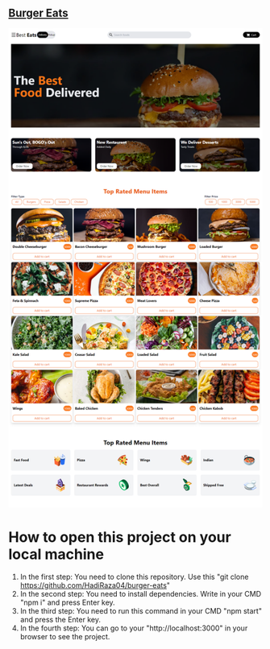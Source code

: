 ## <a href="https://besteatsburger.netlify.app/">Burger Eats</a>

![Project ScreenShot](burger-eats.png)

# How to open this project on your local machine
1) In the first step: You need to clone this repository. Use this "git clone https://github.com/HadiRaza04/burger-eats"
2) In the second step: You need to install dependencies. Write in your CMD "npm i" and press Enter key.
3) In the third step: You need to run this command in your CMD "npm start" and press the Enter key.
4) In the fourth step: You can go to your "http://localhost:3000" in your browser to see the project.





